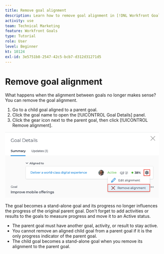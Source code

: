 ```yaml
---
title: Remove goal alignment
description: Learn how to remove goal alignment in [!DNL Workfront Goals].
activity: use
team: Technical Marketing
feature: Workfront Goals
type: Tutorial
role: User
level: Beginner
kt: 10124
exl-id: 3e5751b8-2547-42c5-bcb7-d312d31271d5
---
```

# Remove goal alignment

What happens when the alignment between goals no longer makes sense? You can remove the goal alignment.

1. Go to a child goal aligned to a parent goal.
1. Click the goal name to open the [!UICONTROL Goal Details] panel.
1. Click the gear icon next to the parent goal, then click [!UICONTROL Remove alignment].

![A screenshot of the [!UICONTROL Remove alignment] option in [!DNL Workfront Goals]](assets/08-workfront-goals-remove-goal-alignment.png)

The goal becomes a stand-alone goal and its progress no longer influences the progress of the original parent goal. Don't forget to add activities or results to the goals to measure progress and move it to an Active status.

<!-- Pro-tips graphic -->

* The parent goal must have another goal, activity, or result to stay active.
* You cannot remove an aligned child goal from a parent goal if it is the only progress indicator of the parent goal.
* The child goal becomes a stand-alone goal when you remove its alignment to the parent goal.
